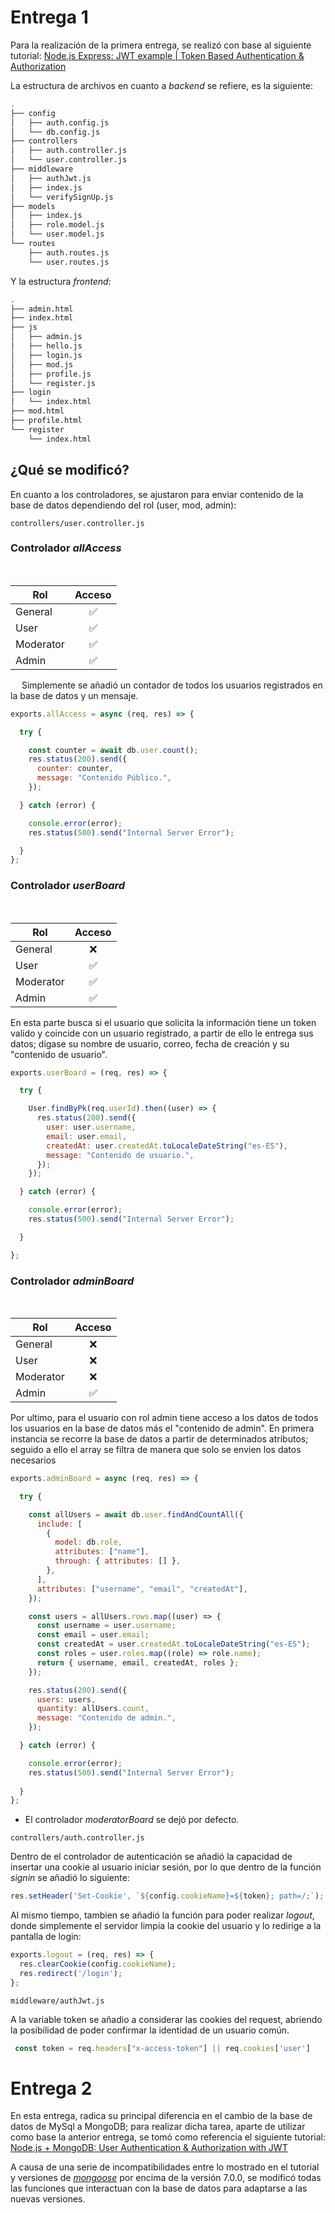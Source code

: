 
# Entrega 1

Para la realización de la primera entrega, se realizó con base al siguiente tutorial: [Node.js Express: JWT example | Token Based Authentication & Authorization](https://www.bezkoder.com/node-js-jwt-authentication-mysql/)

La estructura de archivos en cuanto a *backend* se refiere, es la siguiente:

```bash
.
├── config
│   ├── auth.config.js
│   └── db.config.js
├── controllers
│   ├── auth.controller.js
│   └── user.controller.js
├── middleware
│   ├── authJwt.js
│   ├── index.js
│   └── verifySignUp.js
├── models
│   ├── index.js
│   ├── role.model.js
│   └── user.model.js
└── routes
    ├── auth.routes.js
    └── user.routes.js
```

Y la estructura *frontend*:

```bash
.
├── admin.html
├── index.html
├── js
│   ├── admin.js
│   ├── hello.js
│   ├── login.js
│   ├── mod.js
│   ├── profile.js
│   └── register.js
├── login
│   └── index.html
├── mod.html
├── profile.html
└── register
    └── index.html
```

## ¿Qué se modificó?
En cuanto a los controladores, se ajustaron para enviar contenido de la base de datos dependiendo del rol (user, mod, admin):

`controllers/user.controller.js`

### Controlador *allAccess*
 

| Rol        | Acceso           |
| ------------- |:-------------:|
| General   |✅|
| User      |✅|
| Moderator | ✅|
| Admin | ✅|
 
Simplemente se añadió un contador de todos los usuarios registrados en la base de datos y un mensaje.

```javascript
exports.allAccess = async (req, res) => {

  try {

    const counter = await db.user.count();
    res.status(200).send({
      counter: counter,
      message: "Contenido Público.",
    });

  } catch (error) {

    console.error(error);
    res.status(500).send("Internal Server Error");

  }
};
```

### Controlador *userBoard*
 

| Rol        | Acceso           |
| ------------- |:-------------:|
| General   |❌|
| User      |✅|
| Moderator | ✅|
| Admin | ✅|

En esta parte busca si el usuario que solicita la información tiene un token valido y coincide con un usuario registrado, a partir de ello le entrega sus datos; dígase su nombre de usuario, correo, fecha de creación y su "contenido de usuario".

```javascript
exports.userBoard = (req, res) => {

  try {

    User.findByPk(req.userId).then((user) => {
      res.status(200).send({
        user: user.username,
        email: user.email,
        createdAt: user.createdAt.toLocaleDateString("es-ES"),
        message: "Contenido de usuario.",
      });
    });

  } catch (error) {

    console.error(error);
    res.status(500).send("Internal Server Error");

  }

};
```

### Controlador *adminBoard*
 

| Rol        | Acceso           |
| ------------- |:-------------:|
| General   |❌|
| User      |❌|
| Moderator | ❌|
| Admin | ✅|

Por ultimo, para el usuario con rol admin tiene acceso a los datos de todos los usuarios en la base de datos más el "contenido de admin". En primera instancia se recorre la base de datos a partir de determinados atributos; seguido a ello el array se filtra de manera que solo se envien los datos necesarios

```javascript
exports.adminBoard = async (req, res) => {

  try {

    const allUsers = await db.user.findAndCountAll({
      include: [
        {
          model: db.role,
          attributes: ["name"],
          through: { attributes: [] },
        },
      ],
      attributes: ["username", "email", "createdAt"],
    });

    const users = allUsers.rows.map((user) => {
      const username = user.username;
      const email = user.email;
      const createdAt = user.createdAt.toLocaleDateString("es-ES");
      const roles = user.roles.map((role) => role.name);
      return { username, email, createdAt, roles };
    });

    res.status(200).send({
      users: users,
      quantity: allUsers.count,
      message: "Contenido de admin.",
    });

  } catch (error) {

    console.error(error);
    res.status(500).send("Internal Server Error");
    
  }
};
```

* El controlador *moderatorBoard* se dejó por defecto.

`controllers/auth.controller.js`

Dentro de el controlador de autenticación se añadió la capacidad de insertar una cookie al usuario iniciar sesión, por lo que dentro de la función *signin* se añadió lo siguiente:

```javascript
res.setHeader('Set-Cookie', `${config.cookieName}=${token}; path=/;`);
```

Al mismo tiempo, tambien se añadió la función para poder realizar *logout*, donde simplemente el servidor limpia la cookie del usuario y lo redirige a la pantalla de login:

```javascript
exports.logout = (req, res) => {
  res.clearCookie(config.cookieName);
  res.redirect('/login');
};
```

`middleware/authJwt.js`

A la variable token se añadio a considerar las cookies del request, abriendo la posibilidad de poder confirmar la identidad de un usuario común.

```javascript
 const token = req.headers["x-access-token"] || req.cookies['user']
```

# Entrega 2

En esta entrega, radica su principal diferencia en el cambio de la base de datos de MySql a MongoDB; para realizar dicha tarea, aparte de utilizar como base la anterior entrega, se tomó como referencia el siguiente tutorial: [Node.js + MongoDB: User Authentication & Authorization with JWT](https://www.bezkoder.com/node-js-mongodb-auth-jwt/)

A causa de una serie de incompatibilidades entre lo mostrado en el tutorial y versiones de [*mongoose*](https://www.npmjs.com/package/mongoose) por encima de la versión 7.0.0, se modificó todas las funciones que interactuan con la base de datos para adaptarse a las nuevas versiones.